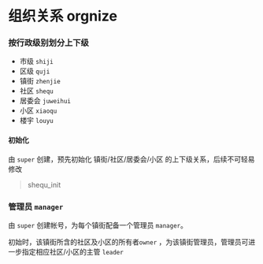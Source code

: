 # 组织关系 orgnize

### 按行政级别划分上下级

* 市级      `shiji`
* 区级      `quji`
* 镇街      `zhenjie`
* 社区      `shequ`
* 居委会    `juweihui`
* 小区      `xiaoqu`
* 楼宇      `louyu`
    
#### 初始化 

由 `super` 创建，预先初始化 镇街/社区/居委会/小区 的上下级关系，后续不可轻易修改

> shequ_init



### 管理员 `manager `

由 `super` 创建帐号，为每个镇街配备一个管理员 `manager`。

初始时，该镇街所含的社区及小区的所有者`owner` ，为该镇街管理员，管理员可进一步指定相应社区/小区的主管 `leader`